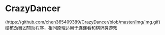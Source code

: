 # CrazyDancer
(https://github.com/chen365409389/CrazyDancer/blob/master/Img/img.gif)<br>
硬核劲舞团辅助程序，相同原理适用于连连看和棋牌类游戏
